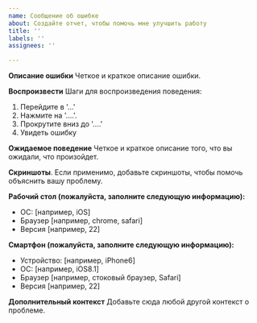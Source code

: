 ```yaml
---
name: Сообщение об ошибке
about: Создайте отчет, чтобы помочь мне улучшить работу
title: ''
labels: ''
assignees: ''

---
```


**Описание ошибки**
Четкое и краткое описание ошибки.

**Воспроизвести**
Шаги для воспроизведения поведения:
1. Перейдите в '...'
2. Нажмите на '....'.
3. Прокрутите вниз до '....'
4. Увидеть ошибку

**Ожидаемое поведение**
Четкое и краткое описание того, что вы ожидали, что произойдет.

**Скриншоты**.
Если применимо, добавьте скриншоты, чтобы помочь объяснить вашу проблему.

**Рабочий стол (пожалуйста, заполните следующую информацию):**
 - ОС: [например, iOS]
 - Браузер [например, chrome, safari]
 - Версия [например, 22]

**Смартфон (пожалуйста, заполните следующую информацию):**
 - Устройство: [например, iPhone6]
 - ОС: [например, iOS8.1]
 - Браузер [например, стоковый браузер, Safari]
 - Версия [например, 22]

**Дополнительный контекст**
Добавьте сюда любой другой контекст о проблеме.
